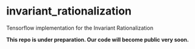 # invariant_rationalization
Tensorflow implementation for the Invariant Rationalization


**This repo is under preparation.  Our code will become public very soon.**
